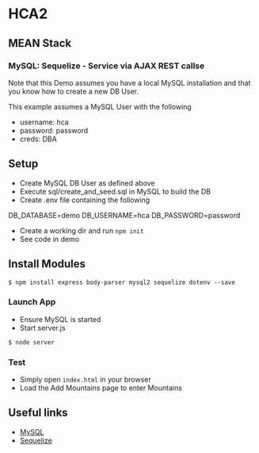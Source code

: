 # HCA2
## MEAN Stack
### MySQL: Sequelize - Service via AJAX REST callse

Note that this Demo assumes you have a local MySQL installation and that you know how to create a new DB User. 

This example assumes a MySQL User with the following
+ username: hca
+ password: password
+ creds: DBA

## Setup
+ Create MySQL DB User as defined above
+ Execute sql/create_and_seed.sql in MySQL to build the DB
+ Create .env file containing the following

DB_DATABASE=demo
DB_USERNAME=hca
DB_PASSWORD=password

+ Create a working dir and run ```npm init```
+ See code in demo


## Install Modules
```
$ npm install express body-parser mysql2 sequelize dotenv --save
```

### Launch App
+ Ensure MySQL is started
+ Start server.js
```
$ node server
```

### Test
+ Simply open ```index.html``` in your browser
+ Load the Add Mountains page to enter Mountains


## Useful links
* [MySQL](https://www.mysql.com/)
* [Sequelize](http://docs.sequelizejs.com/)
